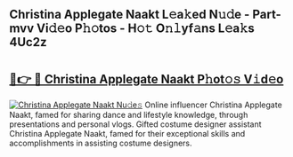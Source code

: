 ## Christina Applegate Naakt L𝚎a𝚔ed N𝚞𝚍e - Part-mvv Vi𝚍𝚎o P𝚑𝚘tos - H𝚘𝚝 O𝚗𝚕yf𝚊ns L𝚎a𝚔s 4Uc2z

# <h2><a href="http://kfcax6.oniu.top/?m=Christina+Applegate+Naakt">🔗👉 🔴 Christina Applegate Naakt P𝚑ot𝚘𝚜 V𝚒d𝚎o</a></h2>

[![Christina Applegate Naakt Nu𝚍e𝚜](https://i.imgur.com/0qMVB7G.gif)](http://kfcax6.oniu.top/?m=Christina+Applegate+Naakt)
Online influencer Christina Applegate Naakt, famed for sharing dance and lifestyle knowledge, through presentations and personal vlogs. Gifted costume designer assistant Christina Applegate Naakt, famed for their exceptional skills and accomplishments in assisting costume designers.  
